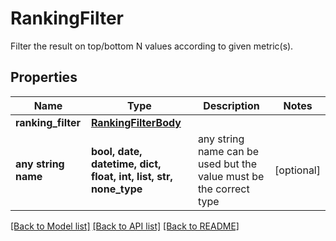 # RankingFilter

Filter the result on top/bottom N values according to given metric(s).

## Properties
Name | Type | Description | Notes
------------ | ------------- | ------------- | -------------
**ranking_filter** | [**RankingFilterBody**](RankingFilterBody.md) |  | 
**any string name** | **bool, date, datetime, dict, float, int, list, str, none_type** | any string name can be used but the value must be the correct type | [optional]

[[Back to Model list]](../README.md#documentation-for-models) [[Back to API list]](../README.md#documentation-for-api-endpoints) [[Back to README]](../README.md)


